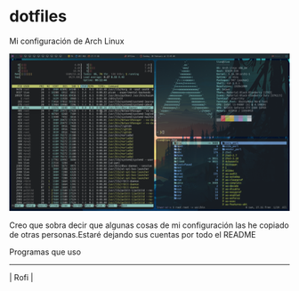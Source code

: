 # dotfiles
Mi configuración de Arch Linux

![](./images/entorno.png)

Creo que sobra decir que algunas cosas de mi configuración las he copiado de otras personas.Estaré dejando sus cuentas por todo el README

Programas que uso


 ------
| Rofi |
